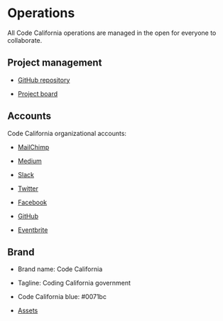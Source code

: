 # Operations

All Code California operations are managed in the open for everyone to collaborate.

## Project management

* [GitHub repository](https://github.com/cagov/codeCAgov)

* [Project board](https://github.com/cagov/codeCAgov/projects/1)

## Accounts

Code California organizational accounts:

* [MailChimp](http://eepurl.com/dDrRC1)

* [Medium](https://medium.com/code-california)

* [Slack](https://codecagov.slack.com/)

* [Twitter](https://twitter.com/CodeCAgov)

* [Facebook](https://www.facebook.com/codeCAgov)

* [GitHub](https://github.com/cagov/codeCAgov)

* [Eventbrite](http://codeCAgov.eventbrite.com)

## Brand

* Brand name: Code California

* Tagline: Coding California government

* Code California blue: #0071bc

* [Assets](https://github.com/cagov/codecagov/tree/master/assets)
